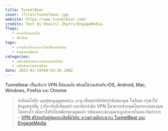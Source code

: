 ```yaml
---
title: TunnelBear
cover: /files/tunnelbear.jpg
website: https://www.tunnelbear.com/
credits: Text by Khairil Zhafri/EngageMedia.
flags:
   - แหล่งที่มาแบบปิด
   - ฟรีเมียม
tags:
   - การหลีกเลี่ยงและการไม่เปิดเผยตัวตน
   - ข้ามแพลตฟอร์ม
categories:
   - เครื่องมือรักษาความปลอดภัยดิจิทัล
   - เครือข่ายส่วนตัวเสมือน
date: 2023-01-19T09:54:16.180Z
---
```

Tunnelbear เป็นบริการ VPN ที่ปลอดภัย พร้อมใช้งานสำหรับ iOS, Android, Mac, Windows, Firefox และ Chrome

> ส่งอีเมลไปยัง `vpn@engagemedia.org` เพื่อขอรหัสบัตรกำนัลของคุณ ในอีเมล กรุณาใส่ข้อมูลสรุปสั้น ๆ เกี่ยวกับสิ่งที่คุณทำ และบัตรกำนัล VPN นี้สามารถช่วยคุณในสายงานของคุณได้อย่างไร เมื่อเราได้รับใบสมัครของคุณแล้ว รหัสเฉพาะของคุณจะถูกส่งภายในสองวันทำการ\
> –﻿ [VPN ฟรีสำหรับผู้คุ้มครองสิทธิ์ดิจิทัล: ความร่วมมือระหว่าง TunnelBear และ EngageMedia
](https://engagemedia.org/projects/tunnelbear/)